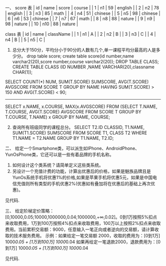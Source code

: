 一、
score 表
| id | name | score | course  |
| 1  | n1   | 59    | english |
| 2  | n2   | 78    | english |
| 3  | n3   | 85    | math    |
| 4  | n4   | 51    | chinese |
| 5  | n5   | 98    | chinese |
| 6  | n6   | 53    | chinese |
| 7  | n7   | 67    | math    |
| 8  | n8   | 88    | nature  |
| 9  | n9   | 98    | nature  |
| 10 | n10  | 88    | nature  |

class 表
| id | name | className |
| 1  | n1   | A         | 
| 2  | n2   | B         |
| 3  | n3   | C         |
| 4  | n4   | B         |
| 5  | n5   | C         |

1) 总分大于150分，平均分小于90分的人数有几个,单一课程平均分最高的人是多少分。
drop table score;
create table score(id number,name varchar2(20),score number,course varchar2(20));
DROP TABLE CLASS;
CREATE TABLE CLASS (ID NUMBER ,NAME VARCHAR(20),classname CHAR(1));


SELECT COUNT(*) NUM, SUM(T.SCORE) SUMSCORE, AVG(T.SCORE) AVGSCORE
  FROM SCORE T
 GROUP BY NAME
HAVING SUM(T.SCORE) > 150 AND AVG(T.SCORE) < 90;

----

SELECT x.NAME, x.COURSE, MAX(x.AVGSCORE)
  FROM (SELECT T.NAME, T.COURSE, AVG(T.SCORE) AVGSCORE
           FROM SCORE T
          GROUP BY T.COURSE, T.NAME) x
 GROUP BY NAME, COURSE;
 



2) 查询所有班级同学的课程总分。
SELECT T2.ID CLASSID, T1.NAME, SUM(T1.SCORE) SUMSCORE
  FROM SCORE T1, CLASS T2
 WHERE T1.NAME = T2.NAME
 GROUP BY T1.NAME, T2.ID;




二、 给定一个Smartphone类，可以派生如IPhone、AndroidPhone、YunOsPhone类，它还可以是一些有着品牌的手机名称。
1) 如何设计这个类系统？请简单定义这些类系统。
2) 另设计一个充值计费的功能，计算出优惠后的价格，如果是魅族品牌且是YunOs系统手机将优惠1%的价格,如果是苹果手机将优惠5元，如果是中国电信充值则所有类型的手机优惠2%(优惠如有叠加将在优惠后的基础上再次优惠)。

见代码.


三、 给定阶梯定价策略：[0,10000,0.05;10000,1000000,0.04;1000000,+∞,0.02]。0到1万按照5%扣点来收取费用，1万到100万按照4%扣点来收取费用，100万以上按照2%扣点来收取费用。当前累积交易额：9000，任意输入一笔正向或者逆向的交易额，请计算收取的技术服务费用。
   示例：如果给定一笔交易额 2000，收取的费用为：[0到1万] 1000*0.05 + [1万到100万] 1000*0.04
       如果再给定一笔退款2000，退款费用为：[0到1万] 1000*0.05 + [1万到100万] 1000*0.04

见代码.       